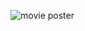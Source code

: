 ![movie poster](https://github.com/bigspider-bigworm/big-spider-big-worm/blob/gh-pages/docs/assets/images/a%20bugs%20life%20poster.png?raw=true)
